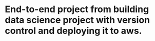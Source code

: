 # End-to-end project from building data science project with version control and deploying it to aws.